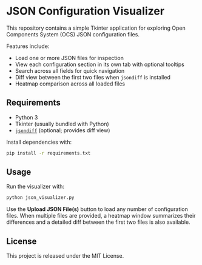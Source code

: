# JSON Configuration Visualizer

This repository contains a simple Tkinter application for exploring Open Components System (OCS) JSON configuration files.

Features include:

- Load one or more JSON files for inspection
- View each configuration section in its own tab with optional tooltips
- Search across all fields for quick navigation
- Diff view between the first two files when `jsondiff` is installed
- Heatmap comparison across all loaded files

## Requirements

- Python 3
- Tkinter (usually bundled with Python)
- [`jsondiff`](https://pypi.org/project/jsondiff/) (optional; provides diff view)

Install dependencies with:

```bash
pip install -r requirements.txt
```

## Usage

Run the visualizer with:

```bash
python json_visualizer.py
```

Use the **Upload JSON File(s)** button to load any number of configuration files. When multiple files are provided, a heatmap window summarizes their differences and a detailed diff between the first two files is also available.

## License

This project is released under the MIT License.
